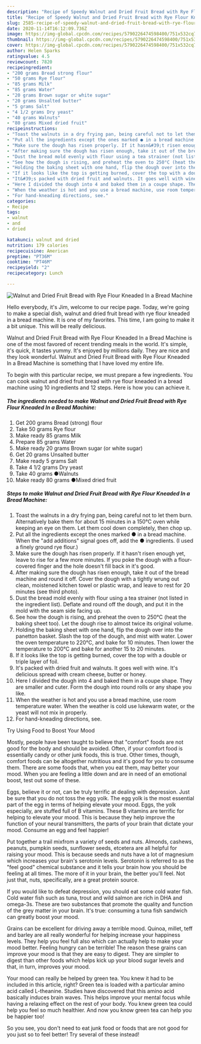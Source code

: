 ```yaml
---
description: "Recipe of Speedy Walnut and Dried Fruit Bread with Rye Flour Kneaded In a Bread Machine"
title: "Recipe of Speedy Walnut and Dried Fruit Bread with Rye Flour Kneaded In a Bread Machine"
slug: 2585-recipe-of-speedy-walnut-and-dried-fruit-bread-with-rye-flour-kneaded-in-a-bread-machine
date: 2020-11-14T16:12:09.736Z
image: https://img-global.cpcdn.com/recipes/5790226474598400/751x532cq70/walnut-and-dried-fruit-bread-with-rye-flour-kneaded-in-a-bread-machine-recipe-main-photo.jpg
thumbnail: https://img-global.cpcdn.com/recipes/5790226474598400/751x532cq70/walnut-and-dried-fruit-bread-with-rye-flour-kneaded-in-a-bread-machine-recipe-main-photo.jpg
cover: https://img-global.cpcdn.com/recipes/5790226474598400/751x532cq70/walnut-and-dried-fruit-bread-with-rye-flour-kneaded-in-a-bread-machine-recipe-main-photo.jpg
author: Helen Sparks
ratingvalue: 4.5
reviewcount: 7820
recipeingredient:
- "200 grams Bread strong flour"
- "50 grams Rye flour"
- "85 grams Milk"
- "85 grams Water"
- "20 grams Brown sugar or white sugar"
- "20 grams Unsalted butter"
- "5 grams Salt"
- "4 1/2 grams Dry yeast"
- "40 grams Walnuts"
- "80 grams Mixed dried fruit"
recipeinstructions:
- "Toast the walnuts in a dry frying pan, being careful not to let them burn. Alternatively bake them for about 15 minutes in a 150°C oven while keeping an eye on them. Let them cool down completely, then chop up."
- "Put all the ingredients except the ones marked ● in a bread machine. When the &#34;add additions&#34; signal goes off, add the ● ingredients. (I used a finely ground rye flour.)"
- "Make sure the dough has risen properly. If it hasn&#39;t risen enough yet, leave to rise for a few more minutes. If you poke the dough with a flour-covered finger and the hole doesn&#39;t fill back in it&#39;s good."
- "After making sure the dough has risen enough, take it out of the bread machine and round it off. Cover the dough with a tightly wrung out clean, moistened kitchen towel or plastic wrap, and leave to rest for 20 minutes (see third photo)."
- "Dust the bread mold evenly with flour using a tea strainer (not listed in the ingredient list). Deflate and round off the dough, and put it in the mold with the seam side facing up."
- "See how the dough is rising, and preheat the oven to 250°C (heat the baking sheet too). Let the dough rise to almost twice its original volume."
- "Holding the baking sheet with one hand, flip the dough over into the panetton basket. Slash the top of the dough, and mist with water. Lower the oven temperature to 220°C, and bake for 10 minutes. Then lower the temperature to 200°C and bake for another 15 to 20 minutes."
- "If it looks like the top is getting burned, cover the top with a double or triple layer of foil."
- "It&#39;s packed with dried fruit and walnuts. It goes well with wine. It&#39;s delicious spread with cream cheese, butter or honey."
- "Here I divided the dough into 4 and baked them in a coupe shape. They are smaller and cuter. Form the dough into round rolls or any shape you like."
- "When the weather is hot and you use a bread machine, use room temperature water. When the weather is cold use lukewarm water, or the yeast will not mix in properly."
- "For hand-kneading directions, see."
categories:
- Recipe
tags:
- walnut
- and
- dried

katakunci: walnut and dried 
nutrition: 179 calories
recipecuisine: American
preptime: "PT36M"
cooktime: "PT46M"
recipeyield: "2"
recipecategory: Lunch

---
```



![Walnut and Dried Fruit Bread with Rye Flour Kneaded In a Bread Machine](https://img-global.cpcdn.com/recipes/5790226474598400/751x532cq70/walnut-and-dried-fruit-bread-with-rye-flour-kneaded-in-a-bread-machine-recipe-main-photo.jpg)

Hello everybody, it's Jim, welcome to our recipe page. Today, we're going to make a special dish, walnut and dried fruit bread with rye flour kneaded in a bread machine. It is one of my favorites. This time, I am going to make it a bit unique. This will be really delicious.



Walnut and Dried Fruit Bread with Rye Flour Kneaded In a Bread Machine is one of the most favored of recent trending meals in the world. It's simple, it's quick, it tastes yummy. It's enjoyed by millions daily. They are nice and they look wonderful. Walnut and Dried Fruit Bread with Rye Flour Kneaded In a Bread Machine is something that I have loved my entire life.


To begin with this particular recipe, we must prepare a few ingredients. You can cook walnut and dried fruit bread with rye flour kneaded in a bread machine using 10 ingredients and 12 steps. Here is how you can achieve it.

<!--inarticleads1-->

##### The ingredients needed to make Walnut and Dried Fruit Bread with Rye Flour Kneaded In a Bread Machine:

1. Get 200 grams Bread (strong) flour
1. Take 50 grams Rye flour
1. Make ready 85 grams Milk
1. Prepare 85 grams Water
1. Make ready 20 grams Brown sugar (or white sugar)
1. Get 20 grams Unsalted butter
1. Make ready 5 grams Salt
1. Take 4 1/2 grams Dry yeast
1. Take 40 grams ●Walnuts
1. Make ready 80 grams ●Mixed dried fruit




<!--inarticleads2-->

##### Steps to make Walnut and Dried Fruit Bread with Rye Flour Kneaded In a Bread Machine:

1. Toast the walnuts in a dry frying pan, being careful not to let them burn. Alternatively bake them for about 15 minutes in a 150°C oven while keeping an eye on them. Let them cool down completely, then chop up.
1. Put all the ingredients except the ones marked ● in a bread machine. When the &#34;add additions&#34; signal goes off, add the ● ingredients. (I used a finely ground rye flour.)
1. Make sure the dough has risen properly. If it hasn&#39;t risen enough yet, leave to rise for a few more minutes. If you poke the dough with a flour-covered finger and the hole doesn&#39;t fill back in it&#39;s good.
1. After making sure the dough has risen enough, take it out of the bread machine and round it off. Cover the dough with a tightly wrung out clean, moistened kitchen towel or plastic wrap, and leave to rest for 20 minutes (see third photo).
1. Dust the bread mold evenly with flour using a tea strainer (not listed in the ingredient list). Deflate and round off the dough, and put it in the mold with the seam side facing up.
1. See how the dough is rising, and preheat the oven to 250°C (heat the baking sheet too). Let the dough rise to almost twice its original volume.
1. Holding the baking sheet with one hand, flip the dough over into the panetton basket. Slash the top of the dough, and mist with water. Lower the oven temperature to 220°C, and bake for 10 minutes. Then lower the temperature to 200°C and bake for another 15 to 20 minutes.
1. If it looks like the top is getting burned, cover the top with a double or triple layer of foil.
1. It&#39;s packed with dried fruit and walnuts. It goes well with wine. It&#39;s delicious spread with cream cheese, butter or honey.
1. Here I divided the dough into 4 and baked them in a coupe shape. They are smaller and cuter. Form the dough into round rolls or any shape you like.
1. When the weather is hot and you use a bread machine, use room temperature water. When the weather is cold use lukewarm water, or the yeast will not mix in properly.
1. For hand-kneading directions, see.




Try Using Food to Boost Your Mood


Mostly, people have been taught to believe that "comfort" foods are not good for the body and should be avoided. Often, if your comfort food is essentially candy or other junk foods, this is true. Other times, though, comfort foods can be altogether nutritious and it's good for you to consume them. There are some foods that, when you eat them, may better your mood. When you are feeling a little down and are in need of an emotional boost, test out some of these.

Eggs, believe it or not, can be truly terrific at dealing with depression. Just be sure that you do not toss the egg yolk. The egg yolk is the most essential part of the egg in terms of helping elevate your mood. Eggs, the yolk especially, are stuffed full of B vitamins. These B vitamins are terrific for helping to elevate your mood. This is because they help improve the function of your neural transmitters, the parts of your brain that dictate your mood. Consume an egg and feel happier!

Put together a trail mixfrom a variety of seeds and nuts. Almonds, cashews, peanuts, pumpkin seeds, sunflower seeds, etcetera are all helpful for raising your mood. This is because seeds and nuts have a lot of magnesium which increases your brain's serotonin levels. Serotonin is referred to as the "feel good" chemical substance and it tells your brain how you should be feeling at all times. The more of it in your brain, the better you'll feel. Not just that, nuts, specifically, are a great protein source.

If you would like to defeat depression, you should eat some cold water fish. Cold water fish such as tuna, trout and wild salmon are rich in DHA and omega-3s. These are two substances that promote the quality and function of the grey matter in your brain. It's true: consuming a tuna fish sandwich can greatly boost your mood. 

Grains can be excellent for driving away a terrible mood. Quinoa, millet, teff and barley are all really wonderful for helping increase your happiness levels. They help you feel full also which can actually help to make your mood better. Feeling hungry can be terrible! The reason these grains can improve your mood is that they are easy to digest. They are simpler to digest than other foods which helps kick up your blood sugar levels and that, in turn, improves your mood.

Your mood can really be helped by green tea. You knew it had to be included in this article, right? Green tea is loaded with a particular amino acid called L-theanine. Studies have discovered that this amino acid basically induces brain waves. This helps improve your mental focus while having a relaxing effect on the rest of your body. You knew green tea could help you feel so much healthier. And now you know green tea can help you be happier too!

So you see, you don't need to eat junk food or foods that are not good for you just so to feel better! Try several of these instead!

